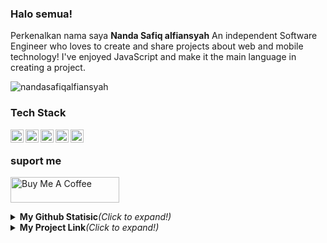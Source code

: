 
### Halo semua! 
Perkenalkan nama saya **Nanda Safiq alfiansyah** An independent Software Engineer who loves to create and share projects about web and mobile technology! I've enjoyed JavaScript and make it the main language in creating a project.
<p> <img src="https://komarev.com/ghpvc/?username=nandasafiqalfiansyah&label=Profile%20views&color=0e75b6&style=flat" alt="nandasafiqalfiansyah" /> </p>

### Tech Stack
<p>
  <a href="#"><img align="left" alt="JavaScript" title="JavaScript" width="21px" src="https://upload.wikimedia.org/wikipedia/commons/9/99/Unofficial_JavaScript_logo_2.svg" /></a>
  <a href="https://nodejs.org/"><img align="left" alt="NodeJS" title="NodeJS" width="21px" src="https://seeklogo.com/images/N/nodejs-logo-FBE122E377-seeklogo.com.png" /></a>
  <a href="https://reactjs.org/"><img align="left" alt="React" title="React" width="21px" src="https://cdn.worldvectorlogo.com/logos/react-2.svg" /></a>
  <a href="https://hapi.dev/"><img align="left" alt="Hapi" title="Hapi (NodeJS HTTP Framework)" width="21px" src="https://avatars.githubusercontent.com/u/3774533?s=200&v=4" /></a>

  <a href="https://nextjs.org/"><img align="left" alt="Next" title="Next (React SSR Framework)" width="21px" src="https://iconape.com/wp-content/files/gm/82643/svg/next-js.svg" /></a>
</p>
<br>

### suport me
<a href="https://www.buymeacoffee.com/nandasafiqx" target="_blank"><img src="https://cdn.buymeacoffee.com/buttons/default-orange.png" alt="Buy Me A Coffee" height="41" width="174"></a>


<details>
<summary><b>My Github Statisic</b><i>(Click to expand!)</i></summary>
<br/>
<p align="left">
<a href="https://github.com/nandasafiqalfiansyah">
  <img height="180em" src="https://github-readme-stats-eight-theta.vercel.app/api?username=nandasafiqalfiansyah&show_icons=true&theme=algolia&include_all_commits=true&count_private=true"/>
  <img height="180em" src="https://github-readme-stats-eight-theta.vercel.app/api/top-langs/?username=nandasafiqalfiansyah&layout=compact&langs_count=8&theme=algolia"/>
</a>
</p>
</details>

<details>
<summary><b>My Project Link</b><i>(Click to expand!)</i></summary>
  <hr>
  |----|
|<a href="https://dummyapi.ndav.my.id/">https://dummyapi.ndav.my.id/</a>|
</details>


